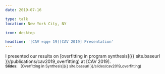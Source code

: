 ```yaml
---
date: 2019-07-16

type: talk
location: New York City, NY

icon: desktop

headline: '[CAV =qq= 19][CAV 2019] Presentation'
---
```


I presented our results on [overfitting in program synthesis]({{ site.baseurl }}/publications/cav2019_overfitting) at [CAV 2019].
<br>
<small>**Slides:** &nbsp; [Overfitting in Synthesis]({{ site.baseurl }}/slides/cav2019_overfitting)</small>
